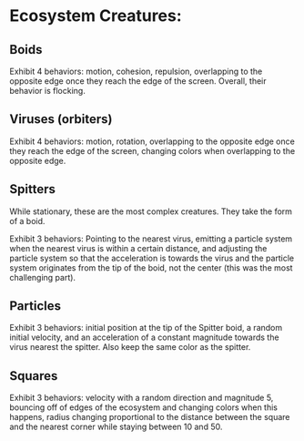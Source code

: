 # Ecosystem Creatures:

## Boids
Exhibit 4 behaviors: motion, cohesion, repulsion, overlapping to the opposite edge once they reach the edge of the screen. Overall, their behavior is flocking.

## Viruses (orbiters)
Exhibit 4 behaviors: motion, rotation, overlapping to the opposite edge once they reach the edge of the screen, changing colors when overlapping to the opposite edge.

## Spitters
While stationary, these are the most complex creatures. They take the form of a boid.

Exhibit 3 behaviors: Pointing to the nearest virus, emitting a particle system when the nearest virus is within a certain distance, and adjusting the particle system so that the acceleration is towards the virus and the particle system originates from the tip of the boid, not the center (this was the most challenging part).

## Particles
Exhibit 3 behaviors: initial position at the tip of the Spitter boid, a random initial velocity, and an acceleration of a constant magnitude towards the virus nearest the spitter. Also keep the same color as the spitter.

## Squares
Exhibit 3 behaviors: velocity with a random direction and magnitude 5, bouncing off of edges of the ecosystem and changing colors when this happens, radius changing proportional to the distance between the square and the nearest corner while staying between 10 and 50.
